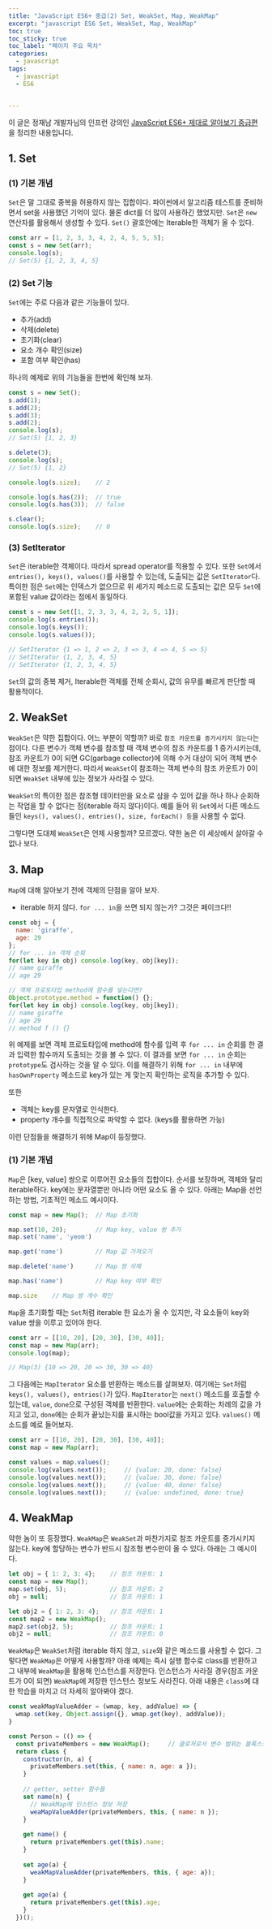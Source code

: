 ```yaml
---
title: "JavaScript ES6+ 중급(2) Set, WeakSet, Map, WeakMap"
excerpt: "javascript ES6 Set, WeakSet, Map, WeakMap"
toc: true
toc_sticky: true
toc_label: "페이지 주요 목차"
categories:
  - javascript
tags:
  - javascript
  - ES6


---
```


 이 글은 정재남 개발자님의 인프런 강의인 <a href="https://www.inflearn.com/course/es6-2/dashboard" target="_blank">JavaScript ES6+ 제대로 알아보기 중급편</a>을 정리한 내용입니다.



## 1. Set

 ### (1) 기본 개념
 `Set`은 말 그대로 중복을 허용하지 않는 집합이다. 파이썬에서 알고리즘 테스트를 준비하면서 set을 사용했던 기억이 있다. 물론 dict를 더 많이 사용하긴 했었지만. `Set`은 `new` 연산자를 활용해서 생성할 수 있다. `Set()` 괄호안에는 Iterable한 객체가 올 수 있다.
 ```javascript
const arr = [1, 2, 3, 3, 4, 2, 4, 5, 5, 5];
const s = new Set(arr);
console.log(s);
// Set(5) {1, 2, 3, 4, 5}
 ```

### (2) Set 기능
`Set`에는 주로 다음과 같은 기능들이 있다.
- 추가(add)
- 삭제(delete)
- 초기화(clear)
- 요소 개수 확인(size)
- 포함 여부 확인(has)

하나의 예제로 위의 기능들을 한번에 확인해 보자.
```javascript
const s = new Set();
s.add(1);
s.add(2);
s.add(3);
s.add(2);
console.log(s);
// Set(5) {1, 2, 3}

s.delete(3);
console.log(s);
// Set(5) {1, 2}

console.log(s.size);	// 2

console.log(s.has(2));	// true
console.log(s.has(3));	// false

s.clear();
console.log(s.size);	// 0
```

### (3) SetIterator
`Set`은 iterable한 객체이다. 따라서 spread operator를 적용할 수 있다. 또한 `Set`에서 `entries(), keys(), values()`를 사용할 수 있는데, 도출되는 값은 `SetIterator`다. 특이한 점은 `Set`에는 인덱스가 없으므로 위 세가지 메소드로 도출되는 값은 모두 `Set`에 포함된 value 값이라는 점에서 동일하다.
```javascript
const s = new Set([1, 2, 3, 3, 4, 2, 2, 5, 1]);
console.log(s.entries());
console.log(s.keys());
console.log(s.values());

// SetIterator {1 => 1, 2 => 2, 3 => 3, 4 => 4, 5 => 5}
// SetIterator {1, 2, 3, 4, 5}
// SetIterator {1, 2, 3, 4, 5}
```
`Set`의 값의 중복 제거, Iterable한 객체를 전체 순회시, 값의 유무를 빠르게 판단할 때 활용적이다.

## 2. WeakSet
`WeakSet`은 약한 집합이다. 어느 부분이 약할까? 바로 `참조 카운트를 증가시키지 않는다`는 점이다. 다른 변수가 객체 변수를 참조할 때 객체 변수의 참조 카운트를 1 증가시키는데, 참조 카운트가 0이 되면 GC(garbage collector)에 의해 수거 대상이 되어 객체 변수에 대한 정보를 제거한다. 따라서 `WeakSet`이 참조하는 객체 변수의 참조 카운트가 0이 되면 `WeakSet` 내부에 있는 정보가 사라질 수 있다.

`WeakSet`의 특이한 점은 참조형 데이터만을 요소로 삼을 수 있어 값을 하나 하나 순회하는 작업을 할 수 없다는 점(iterable 하지 않다)이다. 예를 들어 위 `Set`에서 다른 메소드들인 `keys(), values(), entries(), size, forEach() 등`을 사용할 수 없다.

그렇다면 도대체 `WeakSet`은 언제 사용할까? 모르겠다. 약한 놈은 이 세상에서 살아갈 수 없나 보다.

## 3. Map
`Map`에 대해 알아보기 전에 객체의 단점을 알아 보자.

- iterable 하지 않다. `for ... in`을 쓰면 되지 않는가? 그것은 페이크다!!
```javascript
const obj = {
  name: 'giraffe',
  age: 29
};
// for ... in 객체 순회
for(let key in obj) console.log(key, obj[key]);
// name giraffe
// age 29

// 객체 프로토타입 method에 함수를 넣는다면?
Object.prototype.method = function() {};
for(let key in obj) console.log(key, obj[key]);
// name giraffe
// age 29
// method f () {}
```
위 예제를 보면 객체 프로토타입에 method에 함수를 입력 후 `for ... in` 순회를 한 결과 입력한 함수까지 도출되는 것을 볼 수 있다. 이 결과를 보면 `for ... in` 순회는 `prototype`도 검사하는 것을 알 수 있다. 이를 해결하기 위해 `for ... in` 내부에 `hasOwnProperty` 메소드로 key가 있는 게 맞는지 확인하는 로직을 추가할 수 있다. 

또한 
- 객체는 key를 문자열로 인식한다.
- property 개수를 직접적으로 파악할 수 없다. (keys를 활용하면 가능)

이런 단점들을 해결하기 위해 Map이 등장했다.

### (1) 기본 개념
`Map`은 [key, value] 쌍으로 이루어진 요소들의 집합이다. 순서를 보장하며, 객체와 달리 iterable하다. key에는 문자열뿐만 아니라 어떤 요소도 올 수 있다. 아래는 Map을 선언하는 방법, 기초적인 메소드 예시이다.
```javascript
const map = new Map();	// Map 초기화

map.set(10, 20);		// Map key, value 쌍 추가
map.set('name', 'yeom')

map.get('name')			// Map 값 가져오기 

map.delete('name')		// Map 쌍 삭제

map.has('name')			// Map key 여부 확인

map.size	// Map 쌍 개수 확인
```
`Map`을 초기화할 때는 `Set`처럼 iterable 한 요소가 올 수 있지만, 각 요소들이 key와 value 쌍을 이루고 있어야 한다.

```javascript
const arr = [[10, 20], [20, 30], [30, 40]];
const map = new Map(arr);
console.log(map);

// Map(3) {10 => 20, 20 => 30, 30 => 40}
```

그 다음에는 `MapIterator` 요소를 반환하는 메소드를 살펴보자. 여기에는 `Set`처럼 `keys(), values(), entries()`가 있다. `MapIterator`는 `next()` 메소드를 호출할 수 있는데, `value`, `done`으로 구성된 객체를 반환한다. `value`에는 순회하는 차례의 값을 가지고 있고, `done`에는 순회가 끝났는지를 표시하는 bool값을 가지고 있다. `values()` 메소드를 예로 들어보자.
```javascript
const arr = [[10, 20], [20, 30], [30, 40]];
const map = new Map(arr);

const values = map.values();
console.log(values.next());		// {value: 20, done: false}
console.log(values.next());		// {value: 30, done: false}
console.log(values.next());		// {value: 40, done: false}
console.log(values.next());		// {value: undefined, done: true}

```

## 4. WeakMap
약한 놈이 또 등장했다. `WeakMap`은 `WeakSet`과 마찬가지로 참조 카운트를 증가시키지 않는다. key에 할당하는 변수가 반드시 참조형 변수만이 올 수 있다. 아래는 그 예시이다.
```javascript
let obj = { 1: 2, 3: 4};	// 참조 카운트: 1
const map = new Map();
map.set(obj, 5); 			// 참조 카운트: 2
obj = null;					// 참조 카운트: 1

let obj2 = { 1: 2, 3: 4};	// 참조 카운트: 1
const map2 = new WeakMap();
map2.set(obj2, 5); 			// 참조 카운트: 1
obj2 = null;				// 참조 카운트: 0
```
`WeakMap`은 `WeakSet`처럼 iterable 하지 않고, `size`와 같은 메소드를 사용할 수 없다. 그렇다면 `WeakMap`은 어떻게 사용할까? 아래 예제는 즉시 실행 함수로 class를 반환하고 그 내부에 `WeakMap`을 활용해 인스턴스를 저장한다. 인스턴스가 사라질 경우(참조 카운트가 0이 되면) `WeakMap`에 저장한 인스턴스 정보도 사라진다. 아래 내용은 `class`에 대한 학습을 마치고 더 자세히 알아봐야 겠다.

```javascript
const weakMapValueAdder = (wmap, key, addValue) => {
  wmap.set(key, Object.assign({}, wmap.get(key), addValue));
}

const Person = (() => {
  const privateMembers = new WeakMap();		// 클로저로서 변수 범위는 블록스코프에 갇힌다
  return class {
    constructor(n, a) {
      privateMembers.set(this, { name: n, age: a });
    }
    
    // getter, setter 함수들
    set name(n) {
      // WeakMap에 인스턴스 정보 저장
      weaMapValueAdder(privateMembers, this, { name: n });	
    }
    
    get name() {
      return privateMembers.get(this).name;
    }
    
    set age(a) {
      weakMapValueAdder(privateMembers, this, { age: a});
    }
    
    get age(a) {
      return privateMembers.get(this).age;
    }
  })();
```